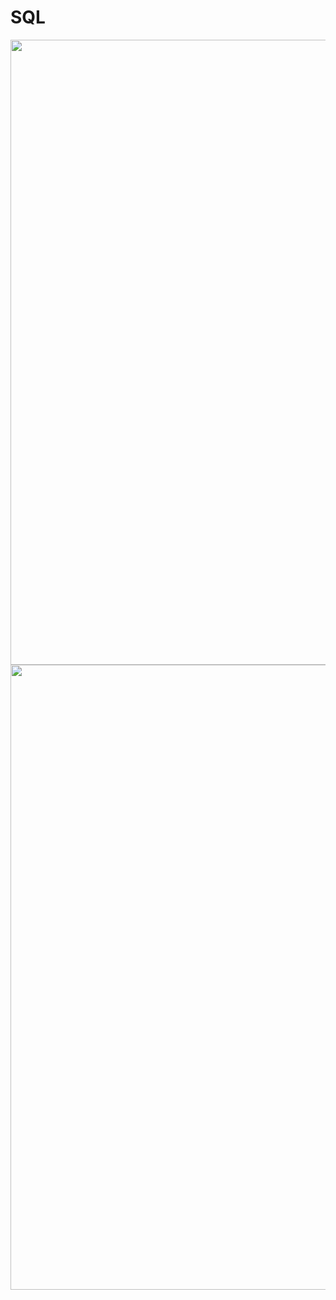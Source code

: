 # SQL
<img width="1000" src="https://github.com/ktw09876/SQL/assets/93371320/e2da1135-bcf1-47db-b967-1a2ff10ce376" />
<img width="1000" src="https://github.com/ktw09876/SQL/assets/93371320/16156f5c-afd7-4453-b7f2-3d2d1e9bfabb"/>
